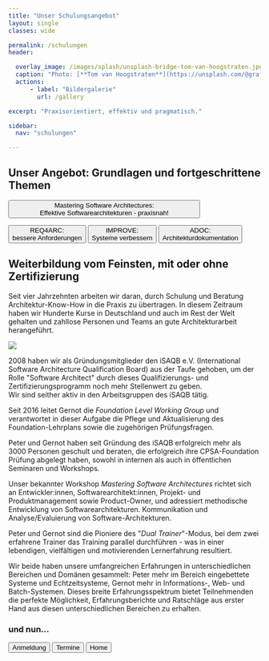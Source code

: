 ```yaml
---
title: "Unser Schulungsangebot"
layout: single
classes: wide

permalink: /schulungen
header:

  overlay_image: /images/splash/unsplash-bridge-tom-van-hoogstraten.jpg
  caption: "Photo: [**Tom van Hoogstraten**](https://unsplash.com/@grafish)"
  actions: 
      - label: "Bildergalerie"
        url: /gallery

excerpt: "Praxisorientiert, effektiv und pragmatisch."

sidebar:
  nav: "schulungen"

---
```



## Unser Angebot: Grundlagen und fortgeschrittene Themen

<a href="info-msa"><button class="button buttonMSA" style="width:76%;">
Mastering Software Architectures:<br/>Effektive Softwarearchitekturen - praxisnah!</button></a>

<p/>
<a href="info-req4arc"><button class="button buttonReq4Arc button25">
REQ4ARC: <br/>bessere Anforderungen</button></a>
<a href="info-improve"><button class="button buttonImprove button25">
IMPROVE: <br/>Systeme verbessern</button></a>
<a href="info-adoc"><button class="button buttonAdoc button25">
ADOC: <br/>Architekturdokumentation</button></a>




## Weiterbildung vom Feinsten, mit oder ohne Zertifizierung

Seit vier Jahrzehnten arbeiten wir daran, durch Schulung und Beratung Architektur-Know-How in die Praxis zu übertragen. In diesem Zeitraum haben wir Hunderte Kurse in Deutschland und auch im Rest der Welt gehalten und zahllose Personen und Teams an gute Architekturarbeit herangeführt. 

![](/images/arc42-learn-cpsaf.png)

2008 haben wir als Gründungsmitglieder den iSAQB e.V. (International Software Architecture Qualification Board) aus der Taufe gehoben, um der Rolle "Software Architect" durch dieses Qualifizierungs- und Zertifizierungsprogramm noch mehr Stellenwert zu geben.  
Wir sind seither aktiv in den Arbeitsgruppen des iSAQB tätig.

Seit 2016 leitet Gernot die _Foundation Level Working Group_ und verantwortet in dieser Aufgabe die Pflege und Aktualisierung des Foundation-Lehrplans
sowie die zugehörigen Prüfungsfragen.

Peter und Gernot haben seit Gründung des iSAQB erfolgreich mehr als 3000 Personen geschult und beraten, die erfolgreich ihre CPSA-Foundation Prüfung abgelegt haben,
sowohl in internen als auch in öffentlichen Seminaren und Workshops.

Unser bekannter Workshop _Mastering Software Architectures_ richtet sich an Entwickler:innen, Softwarearchitekt:innen, Projekt- und Produktmanagement sowie Product-Owner,
und adressiert methodische Entwicklung von Softwarearchitekturen. 
Kommunikation und Analyse/Evaluierung von Software-Architekturen.

Peter und Gernot sind die Pioniere des "_Dual Trainer_"-Modus, bei dem zwei erfahrene Trainer das Training parallel durchführen - 
was in einer lebendigen, vielfältigen und motivierenden Lernerfahrung resultiert. 

Wir beide haben unsere umfangreichen Erfahrungen in unterschiedlichen Bereichen und Domänen gesammelt:
Peter mehr im Bereich eingebettete Systeme und Echtzeitsysteme, Gernot mehr in Informations-, Web- und Batch-Systemen.
Dieses breite Erfahrungsspektrum bietet Teilnehmenden die perfekte Möglichkeit, Erfahrungsberichte und Ratschläge aus erster Hand aus diesen unterschiedlichen Bereichen zu erhalten.


### und nun...

<a href="anmeldung"><button class="button buttonAnmeldung">Anmeldung</button></a>
<a href="termine"><button class="button buttonRoyalBlue">Termine</button></a>
<a href="/"><button class="button buttonHome">Home</button></a>

